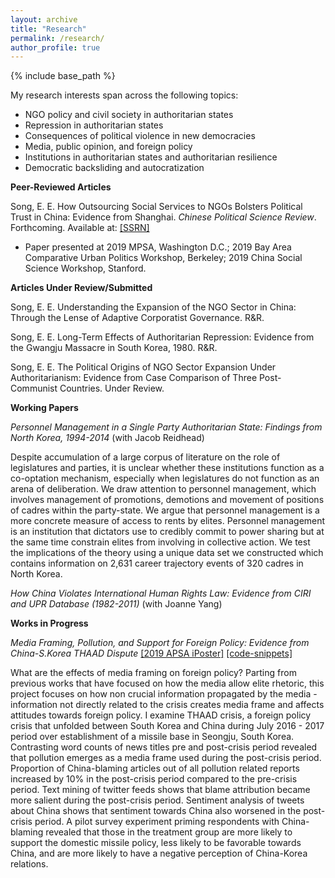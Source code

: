 ```yaml
---
layout: archive
title: "Research"
permalink: /research/
author_profile: true
---
```


{% include base_path %}

My research interests span across the following topics:

- NGO policy and civil society in authoritarian states
- Repression in authoritarian states
- Consequences of political violence in new democracies
- Media, public opinion, and foreign policy
- Institutions in authoritarian states and authoritarian resilience
- Democratic backsliding and autocratization

**Peer-Reviewed Articles**

Song, E. E. How Outsourcing Social Services to NGOs Bolsters Political Trust in China: Evidence from Shanghai. *Chinese Political Science Review*. Forthcoming. Available at: [[SSRN]](https://papers.ssrn.com/sol3/papers.cfm?abstract_id=3991317) 
- Paper presented at 2019 MPSA, Washington D.C.; 2019 Bay Area Comparative Urban Politics Workshop, Berkeley; 2019 China Social Science Workshop, Stanford.

**Articles Under Review/Submitted**

Song, E. E. Understanding the Expansion of the NGO Sector in China: Through the Lense of Adaptive Corporatist Governance. R&R.

Song, E. E. Long-Term Effects of Authoritarian Repression: Evidence from the Gwangju Massacre in South Korea, 1980. R&R.

Song, E. E. The Political Origins of NGO Sector Expansion Under Authoritarianism: Evidence from Case Comparison of Three Post-Communist Countries. Under Review.  

**Working Papers**

*Personnel Management in a Single Party Authoritarian State: Findings from North Korea, 1994-2014* (with Jacob Reidhead)

Despite accumulation of a large corpus of literature on the role of legislatures and parties, it is unclear whether these institutions function as a co-optation mechanism, especially when legislatures do not function as an arena of deliberation. We draw attention to personnel management, which involves management of promotions, demotions and movement of positions of cadres within the party-state. We argue that personnel management is a more concrete measure of access to rents by elites. Personnel management is an institution that dictators use to credibly commit to power sharing but at the same time constrain elites from involving in collective action. We test the implications of the theory using a unique data set we constructed which contains information on 2,631 career trajectory events of 320 cadres in North Korea.

*How China Violates International Human Rights Law: Evidence from CIRI and UPR Database (1982-2011)* (with Joanne Yang)

**Works in Progress**

*Media Framing, Pollution, and Support for Foreign Policy: Evidence from China-S.Korea THAAD Dispute*
[[2019 APSA iPoster]](https://apsa2019-apsa.ipostersessions.com/default.aspx?s=DF-1D-34-3D-64-33-21-12-B0-42-57-A1-87-AC-68-E1)
[[code-snippets]](/files/apsa_poster_analysis.html)

What are the effects of media framing on foreign policy? Parting from previous works that have focused on how the media allow elite rhetoric, this project focuses on how non crucial information propagated by the media - information not directly related to the crisis creates media frame and affects attitudes towards foreign policy. I examine THAAD crisis, a foreign policy crisis that unfolded between South Korea and China during July 2016 - 2017 period over establishment of a missile base in Seongju, South Korea. Contrasting word counts of news titles pre and post-crisis period revealed that pollution emerges as a media frame used during the post-crisis period. Proportion of China-blaming articles out of all pollution related reports increased by 10% in the post-crisis period compared to the pre-crisis period. Text mining of twitter feeds shows that blame attribution became more salient during the post-crisis period. Sentiment analysis of tweets about China shows that sentiment towards China also worsened in the post-crisis period. A pilot survey experiment priming respondents with China-blaming revealed that those in the treatment group are more likely to support the domestic missile policy, less likely to be favorable towards China, and are more likely to have a negative perception of China-Korea relations.

